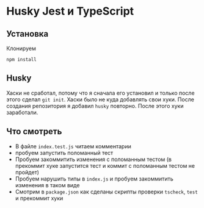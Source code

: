 # Husky Jest и TypeScript

## Установка

Клонируем

`npm install`

## Husky

Хаски не сработал, потому что я сначала его установил и только после этого сделал `git init`. Хаски было не куда добавлять свои хуки. После создания репозитория я добавил `husky` повторно. После этого хуки заработали.

## Что смотреть

- В файле `index.test.js` читаем комментарии
- пробуем запустить поломанный тест
- Пробуем закоммитить изменения с поломанным тестом (в прекоммит хуке запустится тест и коммит с поломанным тестом не пройдет)
- Пробуем нарушить типы в `index.js` и пробуем закоммитить изменения в таком виде
- Смотрим в `package.json` как сделаны скрипты проверки `tscheck`, `test` и прекоммит хуки
